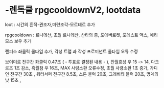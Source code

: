 # -렌독클 rpgcooldownV2, lootdata
loot : 
시간의 흔적-관조자,미련조각-모르테르 추가

rpgcooldown : 
르나데산, 초월 르나데산, 산타의 종, 포에버로켓, 포레스트 액스, 에리모스 보우 추가

렌퍼소 좌클릭 쿨타임 추가, 각성 트랩 과 각성 프로미넌트 쿨타임 오류 수정

​브이미르 전구간 좌클릭 0.47초 ( - 투표로 결정된 내용 - ), 
잔월효성 우 15 -> 14, 
다크로즈 1초 감소, 
흑월참 우 16초, 
MAX 사령소환 오류수정, 
초월 사령소환 1초 증가, 
가디언 전구간 30초 ,
워터서퍼 전구간 8.5초, 
스톤 블럭 20초, 
그래비티 블럭 20초, 
명계의 낫 15초 ,
